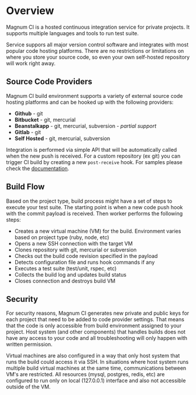 # Overview

Magnum CI is a hosted continuous integration service for private projects. It 
supports multiple languages and tools to run test suite. 

Service suppors all major version control software and integrates with most 
popular code hosting platforms. There are no restrictions or limitations on where
you store your source code, so even your own self-hosted repository will work 
right away.

## Source Code Providers

Magnum CI build environment supports a variety of external source code hosting platforms 
and can be hooked up with the following providers:

- **Github** - git
- **Bitbucket** - git, mercurial
- **Beanstalkapp** - git, mercurial, subversion - *partial support*
- **Gitlab** - git
- **Self Hosted** - git, mercurial, subversion

Integration is performed via simple API that will be automatically called when
the new push is received. For a custom repository (ex git) you can trigger CI
build by creating a new `post-receive` hook. For samples please check the
[documentation](/docs/hooks).

## Build Flow

Based on the project type, build process might have a set of steps to execute your
test suite. The starting point is when a new code push hook with the commit payload
is received. Then worker performs the following steps:

- Creates a new virtual machine (VM) for the build. Environment varies based on project type (ruby, node, etc)
- Opens a new SSH connection with the target VM
- Clones repository with git, mercurial or subversion
- Checks out the build code revision specified in the payload
- Detects configuration file and runs hook commands if any
- Executes a test suite (test/unit, rspec, etc)
- Collects the build log and updates build status
- Closes connection and destroys build VM

## Security

For security reasons, Magnum CI generates new private and public keys for each project 
that need to be added to code provider settings. That means that the code 
is only accessible from build environment assigned to your project. 
Host system (and other components) that handles builds does not have any access to 
your code and all troubleshooting will only happen with written permission. 

Virtual machines are also configured in a way that only host system that runs the build 
could access it via SSH. In situations where host system runs multiple build 
virtual machines at the same time, communications between VM's are restricted. 
All resources (mysql, postgres, redis, etc) are configured to run only on 
local (127.0.0.1) interface and also not accessible outside of the VM. 